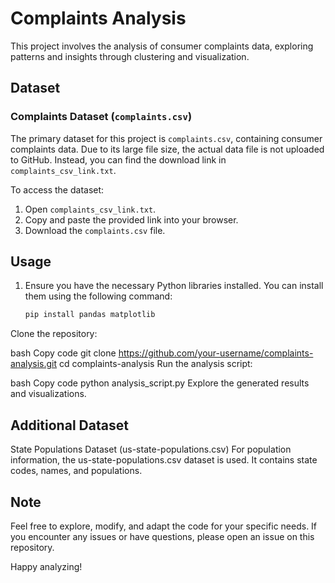 # Complaints Analysis

This project involves the analysis of consumer complaints data, exploring patterns and insights through clustering and visualization.

## Dataset

### Complaints Dataset (`complaints.csv`)

The primary dataset for this project is `complaints.csv`, containing consumer complaints data. Due to its large file size, the actual data file is not uploaded to GitHub. Instead, you can find the download link in `complaints_csv_link.txt`.

To access the dataset:

1. Open `complaints_csv_link.txt`.
2. Copy and paste the provided link into your browser.
3. Download the `complaints.csv` file.

## Usage

1. Ensure you have the necessary Python libraries installed. You can install them using the following command:

   ```bash
   pip install pandas matplotlib
Clone the repository:

bash
Copy code
git clone https://github.com/your-username/complaints-analysis.git
cd complaints-analysis
Run the analysis script:

bash
Copy code
python analysis_script.py
Explore the generated results and visualizations.

## Additional Dataset
State Populations Dataset (us-state-populations.csv)
For population information, the us-state-populations.csv dataset is used. It contains state codes, names, and populations.

## Note
Feel free to explore, modify, and adapt the code for your specific needs. If you encounter any issues or have questions, please open an issue on this repository.

Happy analyzing!
